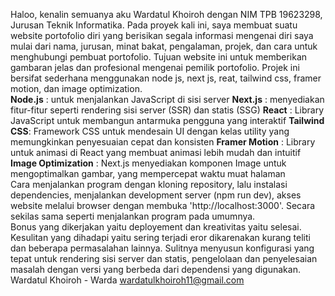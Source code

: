 Haloo, kenalin semuanya aku Wardatul Khoiroh dengan NIM TPB 19623298, Jurusan Teknik Informatika. Pada proyek kali ini, saya membuat suatu website portofolio diri yang berisikan segala informasi mengenai diri saya mulai dari nama, jurusan, minat bakat, pengalaman, projek, dan cara untuk menghubungi pembuat portofolio. Tujuan website ini untuk memberikan gambaran jelas dan profesional mengenai pemilik portofolio. Projek ini bersifat sederhana menggunakan node js, next js, reat, tailwind css, framer motion, dan image optimization. 																									
**Node.js** : untuk menjalankan JavaScript di sisi server
**Next.js** : menyediakan fitur-fitur seperti rendering sisi server (SSR) dan statis (SSG)
**React** : Library JavaScript untuk membangun antarmuka pengguna yang interaktif
**Tailwind CSS**: Framework CSS untuk mendesain UI dengan kelas utility yang memungkinkan penyesuaian cepat dan konsisten
**Framer Motion** : Library untuk animasi di React yang membuat animasi lebih mudah dan intuitif
**Image Optimization** : Next.js menyediakan komponen Image untuk mengoptimalkan gambar, yang mempercepat waktu muat halaman																																					
Cara menjalankan program dengan kloning repository, lalu instalasi dependencies, menjalankan development server (npm run dev), akses website melalui browser dengan membuka 'http://localhost:3000'. Secara sekilas sama seperti menjalankan program pada umumnya.								
Bonus yang dikerjakan yaitu deployement dan kreativitas yaitu selesai. 													
Kesulitan yang dihadapi yaitu sering terjadi eror dikarenakan kurang teliti dan beberapa permasalahan lainnya. Sulitnya menyusun konfigurasi yang tepat untuk rendering sisi server dan statis, pengelolaan dan penyelesaian masalah dengan versi yang berbeda dari dependensi yang digunakan. 																																													
Wardatul Khoiroh - Warda
wardatulkhoiroh11@gmail.com
